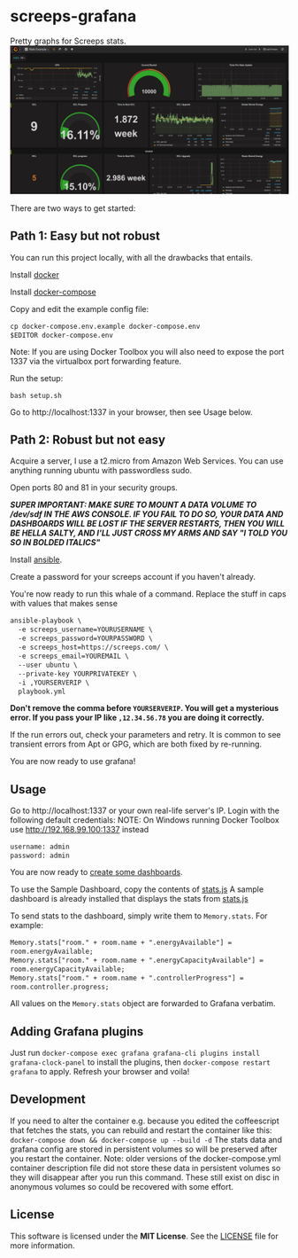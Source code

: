 # screeps-grafana

Pretty graphs for Screeps stats. 
![sampleDashboard](sampleDashboard.png)

There are two ways to get started:

## Path 1: Easy but not robust
You can run this project locally, with all the drawbacks that entails.

Install [docker](https://docs.docker.com/engine/installation/)

Install [docker-compose](https://docs.docker.com/compose/install/)

Copy and edit the example config file:

```
cp docker-compose.env.example docker-compose.env
$EDITOR docker-compose.env
```

Note: If you are using Docker Toolbox you will also need to expose the port 1337 via the virtualbox port forwarding feature.

Run the setup:

```
bash setup.sh
```

Go to http://localhost:1337 in your browser, then see Usage below.

## Path 2: Robust but not easy

Acquire a server, I use a t2.micro from Amazon Web Services. You can use anything running ubuntu with passwordless sudo.

Open ports 80 and 81 in your security groups.

***SUPER IMPORTANT: MAKE SURE TO MOUNT A DATA VOLUME TO /dev/sdf IN THE AWS CONSOLE. IF YOU FAIL TO DO SO, YOUR DATA AND DASHBOARDS WILL BE LOST IF THE SERVER RESTARTS, THEN YOU WILL BE HELLA SALTY, AND I'LL JUST CROSS MY ARMS AND SAY "I TOLD YOU SO IN BOLDED ITALICS"***

Install [ansible](http://docs.ansible.com/ansible/intro_installation.html).

Create a password for your screeps account if you haven't already.

You're now ready to run this whale of a command. Replace the stuff in caps with values that makes sense

```
ansible-playbook \
  -e screeps_username=YOURUSERNAME \
  -e screeps_password=YOURPASSWORD \
  -e screeps_host=https://screeps.com/ \
  -e screeps_email=YOUREMAIL \
  --user ubuntu \
  --private-key YOURPRIVATEKEY \
  -i ,YOURSERVERIP \
  playbook.yml
```

**Don't remove the comma before `YOURSERVERIP`. You will get a mysterious error. If you pass your IP like `,12.34.56.78` you are doing it correctly.**

If the run errors out, check your parameters and retry. It is common to see transient errors from Apt or GPG, which are both fixed by re-running.

You are now ready to use grafana!

## Usage

Go to http://localhost:1337 or your own real-life server's IP. Login with the following default credentials:
NOTE: On Windows running Docker Toolbox use http://192.168.99.100:1337 instead

```
username: admin
password: admin
```
You are now ready to [create some dashboards](https://www.youtube.com/watch?v=OUvJamHeMpw).

To use the Sample Dashboard, copy the contents of [stats.js](stats.js)
A sample dashboard is already installed that displays the stats from [stats.js](stats.js)


To send stats to the dashboard, simply write them to `Memory.stats`. For example:

```
Memory.stats["room." + room.name + ".energyAvailable"] = room.energyAvailable;
Memory.stats["room." + room.name + ".energyCapacityAvailable"] = room.energyCapacityAvailable;
Memory.stats["room." + room.name + ".controllerProgress"] = room.controller.progress;
```
All values on the `Memory.stats` object are forwarded to Grafana verbatim.

## Adding Grafana plugins
Just run 
`docker-compose exec grafana grafana-cli plugins install grafana-clock-panel`
to install the plugins, then 
`docker-compose restart grafana`
to apply. Refresh your browser and voila!

## Development
If you need to alter the container e.g. because you edited the coffeescript that fetches the stats, you can rebuild and restart the container like this:
`docker-compose down && docker-compose up --build -d`
The stats data and grafana config are stored in persistent volumes so will be preserved after you restart the container.
Note: older versions of the docker-compose.yml container description file did not store these data in persistent volumes so they will disappear after you run this command. These still exist on disc in anonymous volumes so could be recovered with some effort.

## License

This software is licensed under the **MIT License**. See the [LICENSE](LICENSE) file for more information.
